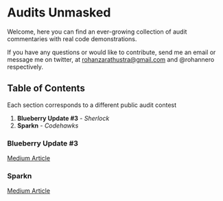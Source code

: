 # Audits Unmasked

Welcome, here you can find an ever-growing collection of audit commentaries with real code demonstrations.

If you have any questions or would like to contribute, send me an email or message me on twitter, at rohanzarathustra@gmail.com and @rohannero respectively.

## Table of Contents

Each section corresponds to a different public audit contest

1. **Blueberry Update #3** - _Sherlock_
2. **Sparkn** - _Codehawks_

### Blueberry Update #3

[Medium Article]()

### Sparkn

[Medium Article]()
